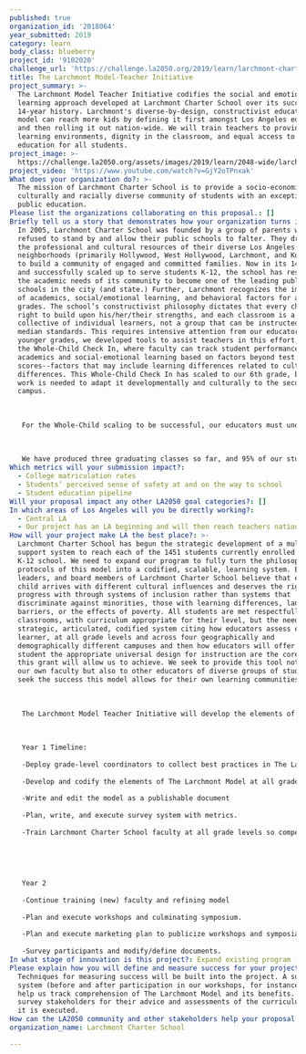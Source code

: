 ```yaml
---
published: true
organization_id: '2018064'
year_submitted: 2019
category: learn
body_class: blueberry
project_id: '9102020'
challenge_url: 'https://challenge.la2050.org/2019/learn/larchmont-charter-school/'
title: The Larchmont Model-Teacher Initiative
project_summary: >-
  The Larchmont Model Teacher Initiative codifies the social and emotional
  learning approach developed at Larchmont Charter School over its successful
  14-year history. Larchmont's diverse-by-design, constructivist educational
  model can reach more kids by defining it first amongst Los Angeles educators
  and then rolling it out nation-wide. We will train teachers to provide diverse
  learning environments, dignity in the classroom, and equal access to college
  education for all students.
project_image: >-
  https://challenge.la2050.org/assets/images/2019/learn/2048-wide/larchmont-charter-school.jpg
project_video: 'https://www.youtube.com/watch?v=GjY2oTPnxak'
What does your organization do?: >-
  The mission of Larchmont Charter School is to provide a socio-economically,
  culturally and racially diverse community of students with an exceptional
  public education.
Please list the organizations collaborating on this proposal.: []
Briefly tell us a story that demonstrates how your organization turns inspiration into impact.: >-
  In 2005, Larchmont Charter School was founded by a group of parents who
  refused to stand by and allow their public schools to falter. They drew upon
  the professional and cultural resources of their diverse Los Angeles
  neighborhoods (primarily Hollywood, West Hollywood, Larchmont, and Koreatown)
  to build a community of engaged and committed families. Now in its 14th year,
  and successfully scaled up to serve students K-12, the school has responded to
  the academic needs of its community to become one of the leading public
  schools in the city (and state.) Further, Larchmont recognizes the importance
  of academics, social/emotional learning, and behavioral factors for all
  grades. The school’s constructivist philosophy dictates that every child has a
  right to build upon his/her/their strengths, and each classroom is a
  collective of individual learners, not a group that can be instructed to
  median standards. This requires intensive attention from our educators. In the
  younger grades, we developed tools to assist teachers in this effort, such as
  the Whole-Child Check In, where faculty can track student performance in
  academics and social-emotional learning based on factors beyond test
  scores--factors that may include learning differences related to cultural
  differences. This Whole-Child Check In has scaled to our 6th grade, but more
  work is needed to adapt it developmentally and culturally to the secondary
  campus.
   
   
   
   For the Whole-Child scaling to be successful, our educators must understand that their students’ cultural norms may be different from their own. We seek to educate our faculty about systemized classroom management plans and initiatives, such as eco-literacy and school-wide anti-bullying programs and then build and codify systems for our educators to be aware of how their own unconscious biases may create obstacles for equity in the classroom, and that their students’ awareness of such issues may vary widely.
   
   
   
   We have produced three graduating classes so far, and 95% of our students were accepted into college. Most of these students are the first in their families to attend college. We are inspired by the effectiveness of this model and the opportunities it allows our students.
Which metrics will your submission impact?:
  - College matriculation rates
  - Students’ perceived sense of safety at and on the way to school
  - Student education pipeline
Will your proposal impact any other LA2050 goal categories?: []
In which areas of Los Angeles will you be directly working?:
  - Central LA
  - Our project has an LA beginning and will then reach teachers nationwide.
How will your project make LA the best place?: >-
  Larchmont Charter School has begun the strategic development of a multi-tier
  support system to reach each of the 1451 students currently enrolled in our
  K-12 school. We need to expand our program to fully turn the philosophy and
  protocols of this model into a codified, scalable, learning system. Educators,
  leaders, and board members of Larchmont Charter School believe that every
  child arrives with different cultural influences and deserves the right to
  progress with through systems of inclusion rather than systems that
  discriminate against minorities, those with learning differences, language
  barriers, or the effects of poverty. All students are met respectfully in our
  classrooms, with curriculum appropriate for their level, but the need for a
  strategic, articulated, codified system citing how educators assess each
  learner, at all grade levels and across four geographically and
  demographically different campuses and then how educators will offer each
  student the appropriate universal design for instruction are the core goals
  this grant will allow us to achieve. We seek to provide this tool not only to
  our own faculty but also to other educators of diverse groups of students who
  seek the success this model allows for their own learning communities.
   
   
   
   The Larchmont Model Teacher Initiative will develop the elements of the model and train current faculty. It will then further scale the model for success K-12. Once the model is fully documented, a plan to educate other teachers nationwide in how to implement the model will begin. We respectfully request funding from The Goldhirsh Foundation to embark on a 2-year plan to codify our system and educate as many teachers as possible, starting with those in Los Angeles. This plan allows both Larchmont Charter School and Los Angeles to be leaders in this field, and help define a progressive system of diverse-by-design education that succeeds, especially in assisting students from low-income families, students with learning differences and special needs, and English learners.
   
   
   
   Year 1 Timeline:
   
   -Deploy grade-level coordinators to collect best practices in The Larchmont Model (such as social and emotional training tools, eco-literacy, Whole-Child Check-in, and more.
   
   -Develop and codify the elements of The Larchmont Model at all grade levels
   
   -Write and edit the model as a publishable document
   
   -Plan, write, and execute survey system with metrics.
   
   -Train Larchmont Charter School faculty at all grade levels so competencies, expectations, and outcomes are clear.
   
   
   
   
   
   Year 2
   
   -Continue training (new) faculty and refining model
   
   -Plan and execute workshops and culminating symposium.
   
   -Plan and execute marketing plan to publicize workshops and symposia
   
   -Survey participants and modify/define documents.
In what stage of innovation is this project?: Expand existing program (expanding and continuing ongoing successful projects)
Please explain how you will define and measure success for your project.: >-
  Techniques for measuring success will be built into the project. A survey
  system (before and after participation in our workshops, for instance) will
  help us track comprehension of The Larchmont Model and its benefits. We also
  survey stakeholders for their advice and assessments of the curriculum before
  it is executed.
How can the LA2050 community and other stakeholders help your proposal succeed?: []
organization_name: Larchmont Charter School

---
```

